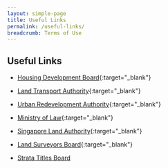 ```yaml
---
layout: simple-page
title: Useful Links
permalink: /useful-links/
breadcrumb: Terms of Use
---
```


Useful Links
---

* [Housing Development Board](https://www.hdb.gov.sg/cs/infoweb/homepage){:target="_blank"}

* [Land Transport Authority](https://www.lta.gov.sg/content/ltaweb/en.html){:target="_blank"}

* [Urban Redevelopment Authority](https://www.ura.gov.sg/Corporate/){:target="_blank"}

* [Ministry of Law](https://staging-isomer-mlaw.netlify.com/){:target="_blank"}

* [Singapore Land Authority](https://www1.sla.gov.sg/){:target="_blank"}

* [Land Surveyors Board](https://www.mlaw.gov.sg/content/lsb/en.html){:target="_blank"}

* [Strata Titles Board](https://www.stratatb.gov.sg/)
